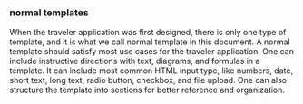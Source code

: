 ### normal templates

When the traveler application was first designed, there is only one type of
template, and it is what we call normal template in this document. A normal
template should satisfy most use cases for the traveler application. One can
include instructive directions with text, diagrams, and formulas in a template.
It can include most common HTML input type, like numbers, date, short text, long
text, radio button, checkbox, and file upload. One can also structure the
template into sections for better reference and organization.
